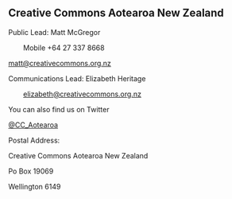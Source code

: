 <html><body><h2>Creative Commons Aotearoa New Zealand</h2>

Public Lead: Matt McGregor

<p style="padding-left:30px;">Mobile +64 27 337 8668

<a href="mailto:matt@creativecommons.org.nz" target="_self">matt@creativecommons.org.nz</a></p>

Communications Lead: Elizabeth Heritage

<p style="padding-left:30px;"><a href="mailto:elizabeth@creativecommons.org.nz">elizabeth@creativecommons.org.nz</a></p>

You can also find us on Twitter

<a href="https://twitter.com/CC_Aotearoa" target="_self">@CC_Aotearoa</a>



Postal Address:



Creative Commons Aotearoa New Zealand

Po Box 19069

Wellington 6149</body></html>